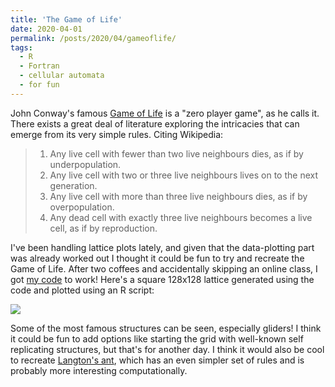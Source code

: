 ```yaml
---
title: 'The Game of Life'
date: 2020-04-01
permalink: /posts/2020/04/gameoflife/
tags:
  - R
  - Fortran
  - cellular automata
  - for fun
---
```


John Conway's famous [Game of Life](https://en.wikipedia.org/wiki/Conway%27s_Game_of_Life) is a "zero player game", as he calls it. There exists a great deal of literature exploring the intricacies that can emerge from its very simple rules. Citing Wikipedia:

 > 1. Any live cell with fewer than two live neighbours dies, as if by underpopulation.
 > 2. Any live cell with two or three live neighbours lives on to the next generation.
 > 3. Any live cell with more than three live neighbours dies, as if by overpopulation.
 > 4. Any dead cell with exactly three live neighbours becomes a live cell, as if by reproduction.

I've been handling lattice plots lately, and given that the data-plotting part was already worked out I thought it could be fun to try and recreate the Game of Life. After two coffees and accidentally skipping an online class, I got [my code](https://github.com/malmriv/gameoflife) to work! Here's a square 128x128 lattice generated using the code and plotted using an R script:

![](https://github.com/malmriv/gameoflife/blob/master/animation.gif?raw=true)

 Some of the most famous structures can be seen, especially gliders! I think it could be fun to add options like starting the grid with well-known self replicating structures, but that's for another day. I think it would also be cool to recreate [Langton's ant](https://en.wikipedia.org/wiki/Langton%27s_ant), which has an even simpler set of rules and is probably more interesting computationally.
